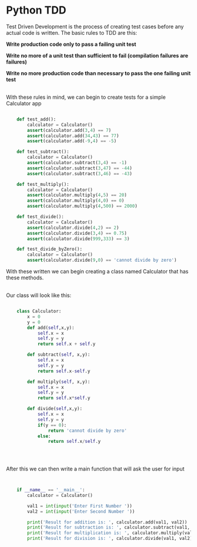# Python TDD

Test Driven Development is the process of creating test cases before any actual code is written. The basic rules to TDD are this:



**Write production code only to pass a failing unit test**


**Write no more of a unit test than sufficient to fail (compilation failures are failures)**


**Write no more production code than necessary to pass the one failing unit test**


\
With these rules in mind, we can begin to create tests for a simple Calculator app



```python

    def test_add():
        calculator = Calculator()
        assert(calculator.add(3,4) == 7)
        assert(calculator.add(34,43) == 77)
        assert(calculator.add(-9,4) == -5)

    def test_subtract():
        calculator = Calculator()
        assert(calculator.subtract(3,4) == -1)
        assert(calculator.subtract(3,47) == -44)
        assert(calculator.subtract(3,46) == -43)

    def test_multiply():
        calculator = Calculator()
        assert(calculator.multiply(4,5) == 20)
        assert(calculator.multiply(4,0) == 0)
        assert(calculator.multiply(4,500) == 2000)

    def test_divide():
        calculator = Calculator()
        assert(calculator.divide(4,2) == 2)
        assert(calculator.divide(3,4) == 0.75)
        assert(calculator.divide(999,333) == 3)

    def test_divide_byZero():
        calculator = Calculator()
        assert(calculator.divide(9,0) == 'cannot divide by zero')


```

With these written we can begin creating a class named Calculator that has these methods. 


\
Our class will look like this:


```python

    class Calculator:
        x = 0
        y = 0
        def add(self,x,y):
            self.x = x
            self.y = y
            return self.x + self.y

        def subtract(self, x,y):
            self.x = x
            self.y = y
            return self.x-self.y

        def multiply(self, x,y):
            self.x = x
            self.y = y
            return self.x*self.y

        def divide(self,x,y):
            self.x = x
            self.y = y
            if(y == 0):
                return 'cannot divide by zero'
            else:
                return self.x/self.y

   
   
```

After this we can then write a main function that will ask the user for input 


```python


    if __name__ == '__main__':
        calculator = Calculator()

        val1 = int(input('Enter First Number '))
        val2 = int(input('Enter Second Number '))

        print('Result for addition is: ', calculator.add(val1, val2))
        print('Result for subtraction is: ', calculator.subtract(val1, val2))
        print('Result for multiplication is: ', calculator.multiply(val1, val2))
        print('Result for division is: ', calculator.divide(val1, val2))

```




